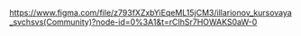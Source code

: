 https://www.figma.com/file/z793fXZxbYiEqeML15jCM3/illarionov_kursovaya_svchsvs(Community)?node-id=0%3A1&t=rCIhSr7HOWAKS0aW-0
